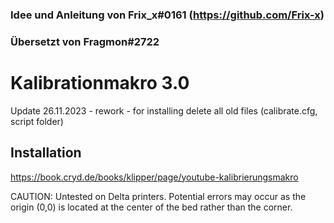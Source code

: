 ### Idee und Anleitung von Frix_x#0161 (https://github.com/Frix-x) 
### Übersetzt von Fragmon#2722


# Kalibrationmakro 3.0

Update 26.11.2023 - rework - for installing delete all old files (calibrate.cfg, script folder)

## Installation

https://book.cryd.de/books/klipper/page/youtube-kalibrierungsmakro

CAUTION:
Untested on Delta printers. Potential errors may occur as the origin (0,0) is located at the center of the bed rather than the corner.
